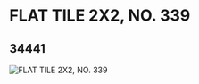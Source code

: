 # FLAT TILE 2X2, NO. 339
## 34441
![FLAT TILE 2X2, NO. 339](https://lc-www-live-s.legocdn.com/media/bricks/5/2/6195319.jpg)